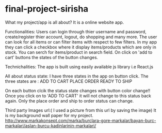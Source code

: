 # final-project-sirisha

What my project/app is all about?
It is a online website app. 

Functionalities:
Users can login through thier username and password, create/register thier account, logout, do shopping and many more.
The user can look for all items or can filter items with respect to few filters.
In my app they can click a checkbox where it display items/products which are only in stock.
You can serch for items/product in search field.
On click on 'add to cart' buttons the states of the button changes.

Technichalities:
The app is built using easily available js library i.e React.js

All about status state:
I have three states in the app on button click.
The three states are :
ADD TO CART
PLACE ORDER
READY TO SHIP

On each button clcik the status state changes with button color change!!
Once you click on to 'ADD TO CART' it will not change to this status back again.
Only the place order and ship to order status can change.

Third party Images url:( I used a picture from this url by saving the image)
It is my background wall paper for my project.
http://www.markakonsept.com/marka/burclara-gore-markalar/bayan-burc-markalari/aslan-burcu-kadinlarinin-markalari/

